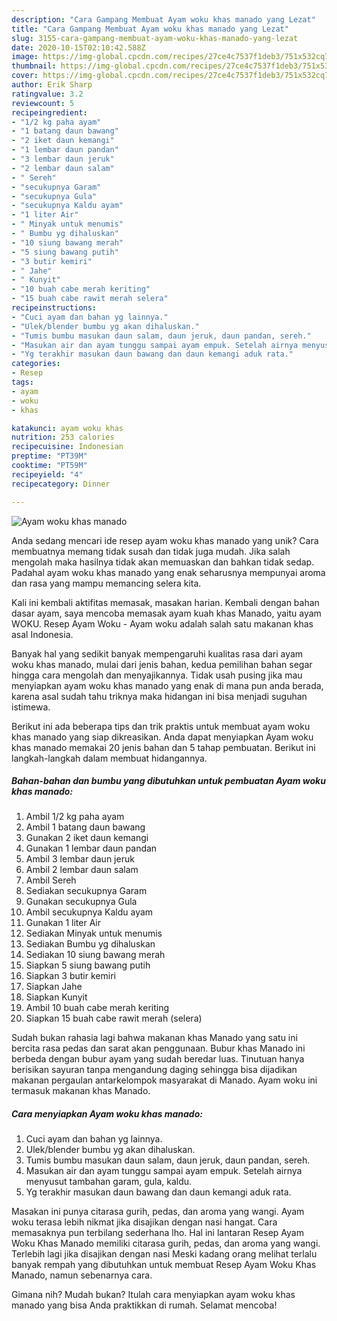 ```yaml
---
description: "Cara Gampang Membuat Ayam woku khas manado yang Lezat"
title: "Cara Gampang Membuat Ayam woku khas manado yang Lezat"
slug: 3155-cara-gampang-membuat-ayam-woku-khas-manado-yang-lezat
date: 2020-10-15T02:10:42.588Z
image: https://img-global.cpcdn.com/recipes/27ce4c7537f1deb3/751x532cq70/ayam-woku-khas-manado-foto-resep-utama.jpg
thumbnail: https://img-global.cpcdn.com/recipes/27ce4c7537f1deb3/751x532cq70/ayam-woku-khas-manado-foto-resep-utama.jpg
cover: https://img-global.cpcdn.com/recipes/27ce4c7537f1deb3/751x532cq70/ayam-woku-khas-manado-foto-resep-utama.jpg
author: Erik Sharp
ratingvalue: 3.2
reviewcount: 5
recipeingredient:
- "1/2 kg paha ayam"
- "1 batang daun bawang"
- "2 iket daun kemangi"
- "1 lembar daun pandan"
- "3 lembar daun jeruk"
- "2 lembar daun salam"
- " Sereh"
- "secukupnya Garam"
- "secukupnya Gula"
- "secukupnya Kaldu ayam"
- "1 liter Air"
- " Minyak untuk menumis"
- " Bumbu yg dihaluskan"
- "10 siung bawang merah"
- "5 siung bawang putih"
- "3 butir kemiri"
- " Jahe"
- " Kunyit"
- "10 buah cabe merah keriting"
- "15 buah cabe rawit merah selera"
recipeinstructions:
- "Cuci ayam dan bahan yg lainnya."
- "Ulek/blender bumbu yg akan dihaluskan."
- "Tumis bumbu masukan daun salam, daun jeruk, daun pandan, sereh."
- "Masukan air dan ayam tunggu sampai ayam empuk. Setelah airnya menyusut tambahan garam, gula, kaldu."
- "Yg terakhir masukan daun bawang dan daun kemangi aduk rata."
categories:
- Resep
tags:
- ayam
- woku
- khas

katakunci: ayam woku khas 
nutrition: 253 calories
recipecuisine: Indonesian
preptime: "PT39M"
cooktime: "PT59M"
recipeyield: "4"
recipecategory: Dinner

---
```



![Ayam woku khas manado](https://img-global.cpcdn.com/recipes/27ce4c7537f1deb3/751x532cq70/ayam-woku-khas-manado-foto-resep-utama.jpg)

Anda sedang mencari ide resep ayam woku khas manado yang unik? Cara membuatnya memang tidak susah dan tidak juga mudah. Jika salah mengolah maka hasilnya tidak akan memuaskan dan bahkan tidak sedap. Padahal ayam woku khas manado yang enak seharusnya mempunyai aroma dan rasa yang mampu memancing selera kita.

Kali ini kembali aktifitas memasak, masakan harian. Kembali dengan bahan dasar ayam, saya mencoba memasak ayam kuah khas Manado, yaitu ayam WOKU. Resep Ayam Woku - Ayam woku adalah salah satu makanan khas asal Indonesia.

Banyak hal yang sedikit banyak mempengaruhi kualitas rasa dari ayam woku khas manado, mulai dari jenis bahan, kedua pemilihan bahan segar hingga cara mengolah dan menyajikannya. Tidak usah pusing jika mau menyiapkan ayam woku khas manado yang enak di mana pun anda berada, karena asal sudah tahu triknya maka hidangan ini bisa menjadi suguhan istimewa.


Berikut ini ada beberapa tips dan trik praktis untuk membuat ayam woku khas manado yang siap dikreasikan. Anda dapat menyiapkan Ayam woku khas manado memakai 20 jenis bahan dan 5 tahap pembuatan. Berikut ini langkah-langkah dalam membuat hidangannya.

<!--inarticleads1-->

##### Bahan-bahan dan bumbu yang dibutuhkan untuk pembuatan Ayam woku khas manado:

1. Ambil 1/2 kg paha ayam
1. Ambil 1 batang daun bawang
1. Gunakan 2 iket daun kemangi
1. Gunakan 1 lembar daun pandan
1. Ambil 3 lembar daun jeruk
1. Ambil 2 lembar daun salam
1. Ambil  Sereh
1. Sediakan secukupnya Garam
1. Gunakan secukupnya Gula
1. Ambil secukupnya Kaldu ayam
1. Gunakan 1 liter Air
1. Sediakan  Minyak untuk menumis
1. Sediakan  Bumbu yg dihaluskan
1. Sediakan 10 siung bawang merah
1. Siapkan 5 siung bawang putih
1. Siapkan 3 butir kemiri
1. Siapkan  Jahe
1. Siapkan  Kunyit
1. Ambil 10 buah cabe merah keriting
1. Siapkan 15 buah cabe rawit merah (selera)


Sudah bukan rahasia lagi bahwa makanan khas Manado yang satu ini bercita rasa pedas dan sarat akan penggunaan. Bubur khas Manado ini berbeda dengan bubur ayam yang sudah beredar luas. Tinutuan hanya berisikan sayuran tanpa mengandung daging sehingga bisa dijadikan makanan pergaulan antarkelompok masyarakat di Manado. Ayam woku ini termasuk makanan khas Manado. 

<!--inarticleads2-->

##### Cara menyiapkan Ayam woku khas manado:

1. Cuci ayam dan bahan yg lainnya.
1. Ulek/blender bumbu yg akan dihaluskan.
1. Tumis bumbu masukan daun salam, daun jeruk, daun pandan, sereh.
1. Masukan air dan ayam tunggu sampai ayam empuk. Setelah airnya menyusut tambahan garam, gula, kaldu.
1. Yg terakhir masukan daun bawang dan daun kemangi aduk rata.


Masakan ini punya citarasa gurih, pedas, dan aroma yang wangi. Ayam woku terasa lebih nikmat jika disajikan dengan nasi hangat. Cara memasaknya pun terbilang sederhana lho. Hal ini lantaran Resep Ayam Woku Khas Manado memiliki citarasa gurih, pedas, dan aroma yang wangi. Terlebih lagi jika disajikan dengan nasi Meski kadang orang melihat terlalu banyak rempah yang dibutuhkan untuk membuat Resep Ayam Woku Khas Manado, namun sebenarnya cara. 

Gimana nih? Mudah bukan? Itulah cara menyiapkan ayam woku khas manado yang bisa Anda praktikkan di rumah. Selamat mencoba!
